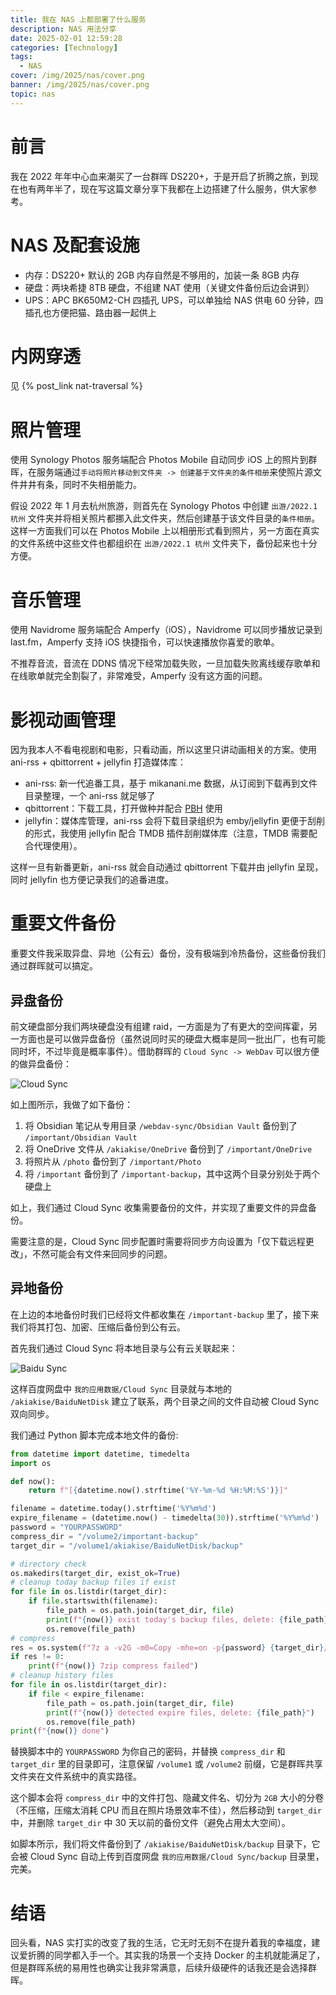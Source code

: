 ```yaml
---
title: 我在 NAS 上都部署了什么服务
description: NAS 用法分享
date: 2025-02-01 12:59:28
categories: [Technology]
tags:
  - NAS
cover: /img/2025/nas/cover.png
banner: /img/2025/nas/cover.png
topic: nas
---
```


# 前言

我在 2022 年年中心血来潮买了一台群晖 DS220+，于是开启了折腾之旅，到现在也有两年半了，现在写这篇文章分享下我都在上边搭建了什么服务，供大家参考。

# NAS 及配套设施

- 内存：DS220+ 默认的 2GB 内存自然是不够用的，加装一条 8GB 内存
- 硬盘：两块希捷 8TB 硬盘，不组建 NAT 使用（关键文件备份后边会讲到）
- UPS：APC BK650M2-CH 四插孔 UPS，可以单独给 NAS 供电 60 分钟，四插孔也方便把猫、路由器一起供上

# 内网穿透

见 {% post_link nat-traversal %}

# 照片管理

使用 Synology Photos 服务端配合 Photos Mobile 自动同步 iOS 上的照片到群晖，在服务端通过`手动将照片移动到文件夹 -> 创建基于文件夹的条件相册`来使照片源文件井井有条，同时不失相册能力。

假设 2022 年 1 月去杭州旅游，则首先在 Synology Photos 中创建 `出游/2022.1 杭州` 文件夹并将相关照片都挪入此文件夹，然后创建基于该文件目录的`条件相册`。这样一方面我们可以在 Photos Mobile 上以相册形式看到照片，另一方面在真实的文件系统中这些文件也都组织在 `出游/2022.1 杭州` 文件夹下，备份起来也十分方便。

# 音乐管理

使用 Navidrome 服务端配合 Amperfy（iOS），Navidrome 可以同步播放记录到 last.fm，Amperfy 支持 iOS 快捷指令，可以快速播放你喜爱的歌单。

不推荐音流，音流在 DDNS 情况下经常加载失败，一旦加载失败离线缓存歌单和在线歌单就完全割裂了，非常难受，Amperfy 没有这方面的问题。

# 影视动画管理

因为我本人不看电视剧和电影，只看动画，所以这里只讲动画相关的方案。使用 ani-rss + qbittorrent + jellyfin 打造媒体库：

- ani-rss: 新一代追番工具，基于 mikanani.me 数据，从订阅到下载再到文件目录整理，一个 ani-rss 就足够了
- qbittorrent：下载工具，打开做种并配合 [PBH](https://github.com/PBH-BTN/PeerBanHelper) 使用
- jellyfin：媒体库管理，ani-rss 会将下载目录组织为 emby/jellyfin 更便于刮削的形式，我使用 jellyfin 配合 TMDB 插件刮削媒体库（注意，TMDB 需要配合代理使用）。

这样一旦有新番更新，ani-rss 就会自动通过 qbittorrent 下载并由 jellyfin 呈现，同时 jellyfin 也方便记录我们的追番进度。

# 重要文件备份

重要文件我采取异盘、异地（公有云）备份，没有极端到冷热备份，这些备份我们通过群晖就可以搞定。

## 异盘备份

前文硬盘部分我们两块硬盘没有组建 raid，一方面是为了有更大的空间挥霍，另一方面也是可以做异盘备份（虽然说同时买的硬盘大概率是同一批出厂，也有可能同时坏，不过毕竟是概率事件）。借助群晖的 `Cloud Sync -> WebDav` 可以很方便的做异盘备份：

![Cloud Sync](/img/2025/nas/cloud-sync.png)

如上图所示，我做了如下备份：

1. 将 Obsidian 笔记从专用目录 `/webdav-sync/Obsidian Vault` 备份到了 `/important/Obsidian Vault`
2. 将 OneDrive 文件从 `/akiakise/OneDrive` 备份到了 `/important/OneDrive`
3. 将照片从 `/photo` 备份到了 `/important/Photo`
4. 将 `/important` 备份到了 `/important-backup`，其中这两个目录分别处于两个硬盘上

如上，我们通过 Cloud Sync 收集需要备份的文件，并实现了重要文件的异盘备份。

需要注意的是，Cloud Sync 同步配置时需要将同步方向设置为「仅下载远程更改」，不然可能会有文件来回同步的问题。

## 异地备份

在上边的本地备份时我们已经将文件都收集在 `/important-backup` 里了，接下来我们将其打包、加密、压缩后备份到公有云。

首先我们通过 Cloud Sync 将本地目录与公有云关联起来：

![Baidu Sync](/img/2025/nas/baidu-sync.png)

这样百度网盘中 `我的应用数据/Cloud Sync` 目录就与本地的 `/akiakise/BaiduNetDisk` 建立了联系，两个目录之间的文件自动被 Cloud Sync 双向同步。

我们通过 Python 脚本完成本地文件的备份:

```python
from datetime import datetime, timedelta
import os

def now():
    return f"[{datetime.now().strftime('%Y-%m-%d %H:%M:%S')}]"

filename = datetime.today().strftime('%Y%m%d')
expire_filename = (datetime.now() - timedelta(30)).strftime('%Y%m%d')
password = "YOURPASSWORD"
compress_dir = "/volume2/important-backup"
target_dir = "/volume1/akiakise/BaiduNetDisk/backup"

# directory check
os.makedirs(target_dir, exist_ok=True)
# cleanup today backup files if exist
for file in os.listdir(target_dir):
    if file.startswith(filename):
        file_path = os.path.join(target_dir, file)
        print(f"{now()} exist today's backup files, delete: {file_path}")
        os.remove(file_path)
# compress
res = os.system(f"7z a -v2G -m0=Copy -mhe=on -p{password} {target_dir}/{filename}.7z {compress_dir}")
if res != 0:
    print(f"{now()} 7zip compress failed")
# cleanup history files
for file in os.listdir(target_dir):
    if file < expire_filename:
        file_path = os.path.join(target_dir, file)
        print(f"{now()} detected expire files, delete: {file_path}")
        os.remove(file_path)
print(f"{now()} done")
```

替换脚本中的 `YOURPASSWORD` 为你自己的密码，并替换 `compress_dir` 和 `target_dir` 里的目录即可，注意保留 `/volume1` 或 `/volume2` 前缀，它是群晖共享文件夹在文件系统中的真实路径。

这个脚本会将 `compress_dir` 中的文件打包、隐藏文件名、切分为 `2GB` 大小的分卷（不压缩，压缩太消耗 CPU 而且在照片场景效率不佳），然后移动到 `target_dir` 中，并删除 `target_dir` 中 30 天以前的备份文件（避免占用太大空间）。

如脚本所示，我们将文件备份到了 `/akiakise/BaiduNetDisk/backup` 目录下，它会被 Cloud Sync 自动上传到百度网盘 `我的应用数据/Cloud Sync/backup` 目录里，完美。

# 结语

回头看，NAS 实打实的改变了我的生活，它无时无刻不在提升着我的幸福度，建议爱折腾的同学都入手一个。其实我的场景一个支持 Docker 的主机就能满足了，但是群晖系统的易用性也确实让我非常满意，后续升级硬件的话我还是会选择群晖。

